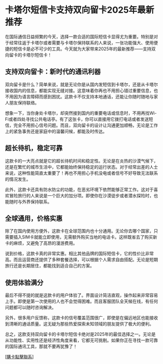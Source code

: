 # 卡塔尔短信卡支持双向留卡2025年最新推荐

在国际通信日益频繁的今天，选择一款合适的国际短信卡显得尤为重要。特别是对于经常往返于卡塔尔或者需要与卡塔尔保持联系的人来说，一张功能强大、使用便捷的短信卡是必不可少的工具。今天就为大家带来2025年的最新推荐——支持双向留卡的卡塔尔短信卡！

## 支持双向留卡：新时代的通讯利器

双向留卡是什么？简单来说，就是无论你是从国内发短信到卡塔尔，还是从卡塔尔接收国内的信息，都能实现无缝对接。这意味着你再也不用担心错过重要信息，也不用因为语言障碍而感到困扰。这款卡不仅支持本地通话，还能让你随时随地与家人朋友保持联络。

想象一下，当你身处卡塔尔，却突然接到国内的重要电话或信息时，不用再找Wi-Fi或者四处寻找公共电话亭。有了这张卡，你可以直接用它拨打电话或者发送短信，完全不用担心信号问题。而且，双向留卡的设计让沟通更加顺畅，无论是工作上的紧急事务还是家庭中的温馨问候，都能及时传达。

## 超长待机，稳定可靠

这款卡的一大亮点就是它的超长待机时间和稳定性。无论是在炎热的沙漠气候下，还是在繁忙的城市生活中，它都能始终保持稳定的运行状态。对于经常出差的人士来说，这种性能简直太重要了！再也不用担心手机没电或者信号不好导致无法联系的情况发生。

此外，这款卡还具有防水防尘的功能，在恶劣环境下依然能够正常工作。这对于喜欢冒险旅行的人来说是一个巨大的加分项。即使你在沙漠徒步或者潜水探险时，也能随时与外界保持联系。

## 全球通用，价格实惠

除了在国内使用方便外，这款卡在全球范围内也十分通用。无论你去哪个国家，只需要插入SIM卡就能立即使用，无需额外购买当地的电话卡。这样既省去了购买新卡的麻烦，又避免了高昂的漫游费用。

说到价格，这款卡真的非常实惠。相比其他品牌的国际短信卡，它的性价比非常高。而且运营商还提供了多种套餐选择，可以根据个人需求自由搭配。无论是短期旅行还是长期居住，都能找到适合自己的方案。

## 使用体验满分

最后不得不提的就是这款卡的用户体验了。界面设计简洁直观，操作起来非常容易上手。即使是第一次使用的人也不会觉得困难。而且客服团队全天候在线，有任何问题都可以随时咨询解决。

另外，很多用户反馈称，这款卡的信号覆盖范围很广，即使是在偏远地区也能接收到清晰的通话质量。这无疑为那些热爱探索未知领域的朋友提供了极大的便利。

总之，这款支持双向留卡的卡塔尔短信卡绝对是2025年的最佳选择之一。无论是从功能性、实用性还是经济性角度来看，它都无可挑剔。如果你正在寻找一款可靠的国际通讯工具，那就不要再犹豫了！

[[購卡點擊聯系](https://t.me/s/SXDXQF)]